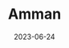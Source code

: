 ---
title: "Amman"
type: city
date: 2023-06-24
hashtag: "amman"
subdivision-of:
  - Jordan
tags:
  - city
  - Jordan
---